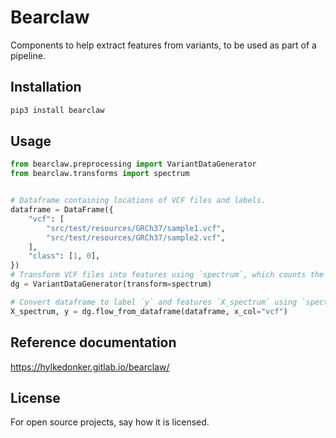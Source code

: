 # Bearclaw
Components to help extract features from variants, to be used as part of a pipeline.

## Installation
```bash
pip3 install bearclaw
```

## Usage
```python
from bearclaw.preprocessing import VariantDataGenerator
from bearclaw.transforms import spectrum


# Dataframe containing locations of VCF files and labels.
dataframe = DataFrame({
    "vcf": [
        "src/test/resources/GRCh37/sample1.vcf",
        "src/test/resources/GRCh37/sample2.vcf",
    ],
    "class": [1, 0],
})
# Transform VCF files into features using `spectrum`, which counts the number of variants by flanking context.
dg = VariantDataGenerator(transform=spectrum)

# Convert dataframe to label `y` and features `X_spectrum` using `spectrum`.
X_spectrum, y = dg.flow_from_dataframe(dataframe, x_col="vcf")
```

## Reference documentation
https://hylkedonker.gitlab.io/bearclaw/


## License
For open source projects, say how it is licensed.
